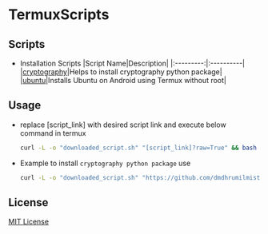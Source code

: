 # TermuxScripts


## Scripts
- Installation Scripts
  |Script Name|Description|
  |:---------:|:----------|
  |[cryptography](https://github.com/dmdhrumilmistry/TermuxScripts/blob/main/Installation/cryptography.sh)|Helps to install cryptography python package|
  |[ubuntu](https://github.com/dmdhrumilmistry/TermuxScripts/blob/main/Installation/linux_distros/ubuntu.sh)|Installs Ubuntu on Android using Termux without root|

## Usage
- replace [script_link] with desired script link and execute below command in termux
  ```bash
  curl -L -o "downloaded_script.sh" "[script_link]?raw=True" && bash downloaded_script.sh
  ```
  
- Example to install `cryptography python package` use
  ```bash
  curl -L -o "downloaded_script.sh" "https://github.com/dmdhrumilmistry/TermuxScripts/blob/main/Installation/cryptography.sh?raw=True" && bash downloaded_script.sh
  ```
 
## License
[MIT License](https://github.com/dmdhrumilmistry/TermuxScripts/blob/main/LICENSE)
